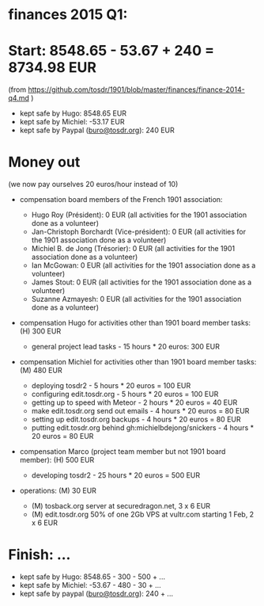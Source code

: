 # finances 2015 Q1:

# Start: 8548.65 - 53.67 + 240 = 8734.98 EUR
(from https://github.com/tosdr/1901/blob/master/finances/finance-2014-q4.md )

* kept safe by Hugo: 8548.65 EUR
* kept safe by Michiel: -53.17 EUR
* kept safe by Paypal (buro@tosdr.org): 240 EUR

# Money out

(we now pay ourselves 20 euros/hour instead of 10)

* compensation board members of the French 1901 association:
   * Hugo Roy (Président):			0 EUR (all activities for the 1901 association done as a volunteer)
   * Jan-Christoph Borchardt (Vice-président):	0 EUR (all activities for the 1901 association done as a volunteer)
   * Michiel B. de Jong (Trésorier):		0 EUR (all activities for the 1901 association done as a volunteer)
   * Ian McGowan:				0 EUR (all activities for the 1901 association done as a volunteer)
   * James Stout:				0 EUR (all activities for the 1901 association done as a volunteer)
   * Suzanne Azmayesh:				0 EUR (all activities for the 1901 association done as a volunteer)

* compensation Hugo for activities other than 1901 board member tasks: (H) 300 EUR
    * general project lead tasks - 15 hours * 20 euros: 300 EUR

* compensation Michiel for activities other than 1901 board member tasks: (M) 480 EUR
    * deploying tosdr2 - 5 hours * 20 euros = 100 EUR
    * configuring edit.tosdr.org - 5 hours * 20 euros = 100 EUR
    * getting up to speed with Meteor - 2 hours * 20 euros = 40 EUR
    * make edit.tosdr.org send out emails - 4 hours * 20 euros = 80 EUR
    * setting up edit.tosdr.org backups - 4 hours * 20 euros = 80 EUR
    * putting edit.tosdr.org behind gh:michielbdejong/snickers - 4 hours * 20 euros = 80 EUR

* compensation Marco (project team member but not 1901 board member): (H) 500 EUR
    * developing tosdr2 - 25 hours * 20 euros = 500 EUR

* operations: (M) 30 EUR
    * (M) tosback.org server at securedragon.net, 3 x 6 EUR
    * (M) edit.tosdr.org 50% of one 2Gb VPS at vultr.com starting 1 Feb, 2 x 6 EUR

# Finish: ...

* kept safe by Hugo: 8548.65 - 300 - 500 + ...
* kept safe by Michiel: -53.67 - 480 - 30 + ...
* kept safe by paypal (buro@tosdr.org): 240 + ...

